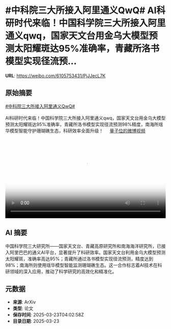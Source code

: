 # #中科院三大所接入阿里通义QwQ# AI科研时代来临！中国科学院三大所接入阿里通义qwq，国家天文台用金乌大模型预测太阳耀斑达95%准确率，青藏所洛书模型实现径流预...

**URL**: https://weibo.com/6105753431/PjJJecL7K

## 原始摘要

<a href="https://m.weibo.cn/search?containerid=231522type%3D1%26t%3D10%26q%3D%23%E4%B8%AD%E7%A7%91%E9%99%A2%E4%B8%89%E5%A4%A7%E6%89%80%E6%8E%A5%E5%85%A5%E9%98%BF%E9%87%8C%E9%80%9A%E4%B9%89QwQ%23&amp;extparam=%23%E4%B8%AD%E7%A7%91%E9%99%A2%E4%B8%89%E5%A4%A7%E6%89%80%E6%8E%A5%E5%85%A5%E9%98%BF%E9%87%8C%E9%80%9A%E4%B9%89QwQ%23" data-hide=""><span class="surl-text">#中科院三大所接入阿里通义QwQ#</span></a> <br><br>AI科研时代来临！中国科学院三大所接入阿里通义qwq，国家天文台用金乌大模型预测太阳耀斑达95%准确率，青藏所洛书模型实现径流预测98%精度，南海所瑶华模型智能守护珊瑚礁生态，科研效率全面升级！ <a href="https://video.weibo.com/show?fid=1034:5147011188719635" data-hide=""><span class="url-icon"><img style="width: 1rem;height: 1rem" src="https://h5.sinaimg.cn/upload/2015/09/25/3/timeline_card_small_video_default.png" referrerpolicy="no-referrer"></span><span class="surl-text">量子位的微博视频</span></a> <br clear="both"><div style="clear: both"></div><video controls="controls" poster="https://tvax3.sinaimg.cn/orj480/006Fd7o3ly1hzpr97wivsj30u01hcq5s.jpg" style="width: 100%"><source src="https://f.video.weibocdn.com/o0/2tvlwwDdlx08mSlSLeFi01041200pj2U0E010.mp4?label=mp4_720p&amp;template=720x1280.24.0&amp;ori=0&amp;ps=1CwnkDw1GXwCQx&amp;Expires=1742706158&amp;ssig=G3cJmazOUu&amp;KID=unistore,video"><source src="https://f.video.weibocdn.com/o0/GWDqaqaTlx08mSlT6AM801041200f9Pd0E010.mp4?label=mp4_hd&amp;template=540x960.24.0&amp;ori=0&amp;ps=1CwnkDw1GXwCQx&amp;Expires=1742706158&amp;ssig=vASovMZTLJ&amp;KID=unistore,video"><source src="https://f.video.weibocdn.com/o0/iStFwZiClx08mSlT7Ucw0104120082ZS0E010.mp4?label=mp4_ld&amp;template=360x640.24.0&amp;ori=0&amp;ps=1CwnkDw1GXwCQx&amp;Expires=1742706158&amp;ssig=3hjD1AVP3%2B&amp;KID=unistore,video"><p>视频无法显示，请前往<a href="https://video.weibo.com/show?fid=1034%3A5147011188719635" target="_blank" rel="noopener noreferrer">微博视频</a>观看。</p></video>

## AI 摘要

中国科学院三大研究所——国家天文台、青藏高原研究所和南海海洋研究所，已接入阿里巴巴的通义AI平台，显著提升了科研效率。国家天文台利用金乌大模型预测太阳耀斑，准确率高达95%；青藏所通过洛书模型实现径流预测，精度达到98%；南海所则使用瑶华模型智能监测珊瑚礁生态。这一合作标志着AI技术在科研领域的深入应用，推动了科学研究的高效化和精准化。

## 元数据

- **来源**: ArXiv
- **类型**: 论文
- **保存时间**: 2025-03-23T04:02:58Z
- **目录日期**: 2025-03-23
